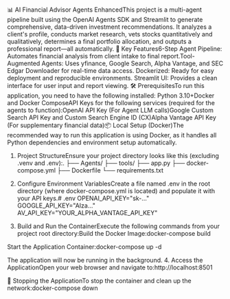 📊 AI Financial Advisor Agents EnhancedThis project is a multi-agent pipeline built using the OpenAI Agents SDK and Streamlit to generate comprehensive, data-driven investment recommendations.
It analyzes a client's profile, conducts market research, vets stocks quantitatively and qualitatively, determines a final portfolio allocation, and outputs a professional report—all automatically.
🚀 Key Features6-Step Agent Pipeline: Automates financial analysis from client intake to final report.Tool-Augmented Agents:
Uses yfinance, Google Search, Alpha Vantage, and SEC Edgar Downloader for real-time data access.
Dockerized: Ready for easy deployment and reproducible environments.
Streamlit UI: Provides a clean interface for user input and report viewing.
🛠️ PrerequisitesTo run this application, you need to have the following installed:
Python 3.10+Docker and Docker ComposeAPI Keys for the following services (required for the agents to function):OpenAI API Key (For Agent LLM calls)Google Custom Search API Key and Custom Search Engine ID (CX)Alpha Vantage API Key (For supplementary financial data)📦 Local Setup (Docker)The recommended way to run this application is using Docker, as it handles all Python dependencies and environment setup automatically.
1. Project StructureEnsure your project directory looks like this (excluding .venv and .env):.
├── Agents/
├── tools/
├── app.py
├── docker-compose.yml
├── Dockerfile
└── requirements.txt

3. Configure Environment VariablesCreate a file named .env in the root directory (where docker-compose.yml is located) and populate it with your API keys.# .env
OPENAI_API_KEY="sk-..."
GOOGLE_API_KEY="AIza..."
AV_API_KEY="YOUR_ALPHA_VANTAGE_API_KEY"

4. Build and Run the ContainerExecute the following commands from your project root directory:Build the Docker Image:docker-compose build

Start the Application Container:docker-compose up -d

The application will now be running in the background.
4. Access the ApplicationOpen your web browser and navigate to:http://localhost:8501

🛑 Stopping the ApplicationTo stop the container and clean up the network:docker-compose down
